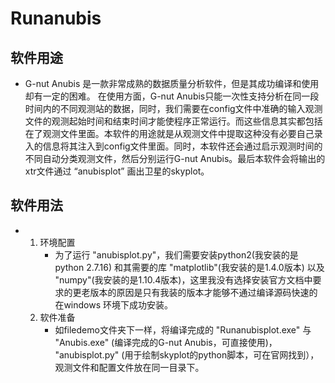 # Runanubis

## 软件用途
* G-nut Anubis 是一款非常成熟的数据质量分析软件，但是其成功编译和使用却有一定的困难。 在使用方面，G-nut Anubis只能一次性支持分析在同一段时间内的不同观测站的数据，同时，我们需要在config文件中准确的输入观测文件的观测起始时间和结束时间才能使程序正常运行。而这些信息其实都包括在了观测文件里面。本软件的用途就是从观测文件中提取这种没有必要自己录入的信息将其注入到config文件里面。同时，本软件还会通过启示观测时间的不同自动分类观测文件，然后分别运行G-nut Anubis。最后本软件会将输出的xtr文件通过 “anubisplot” 画出卫星的skyplot。

## 软件用法

* 1. 环境配置
     * 为了运行 "anubisplot.py"，我们需要安装python2(我安装的是python 2.7.16) 和其需要的库 "matplotlib"(我安装的是1.4.0版本) 以及 "numpy"(我安装的是1.10.4版本)，这里我没有选择安装官方文档中要求的更老版本的原因是只有我装的版本才能够不通过编译源码快速的在windows 环境下成功安装。
  2. 软件准备
     * 如filedemo文件夹下一样，将编译完成的 "Runanubisplot.exe" 与 "Anubis.exe" (编译完成的G-nut Anubis，可直接使用)， "anubisplot.py" (用于绘制skyplot的python脚本，可在官网找到）， 观测文件和配置文件放在同一目录下。